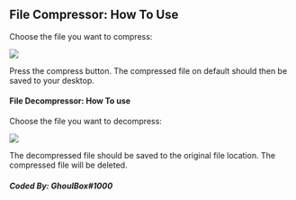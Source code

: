 ## File Compressor: How To Use


Choose the file you want to compress:

![](https://media.discordapp.net/attachments/847994332019556382/861430823802241074/W8yio4fN.png)

Press the compress button. The compressed file on default should then be saved to your desktop.

#### File Decompressor: How To use


Choose the file you want to decompress:

![](https://media.discordapp.net/attachments/847994332019556382/861432462093320222/Ec1igwcc.png)

The decompressed file should be saved to the original file location. The compressed file will be deleted.


##### Coded By: GhoulBox#1000
